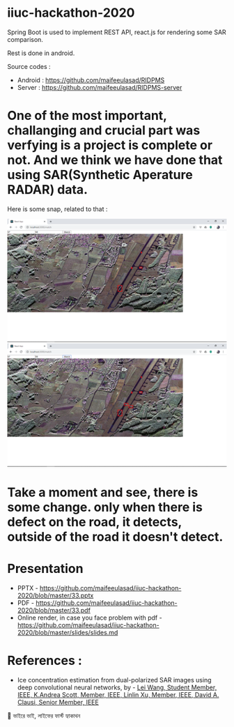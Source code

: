 # iiuc-hackathon-2020


Spring Boot is used to implement REST API, react.js for rendering some SAR comparison.


Rest is done in android.


Source codes :
 - Android : https://github.com/maifeeulasad/RIDPMS
 - Server : https://github.com/maifeeulasad/RIDPMS-server



# One of the most important, challanging and crucial part was verfying is a project is complete or not. And we think we have done that using SAR(Synthetic Aperature RADAR) data.

Here is some snap, related to that :

![sar1](https://github.com/maifeeulasad/iiuc-hackathon-2020/blob/master/ss/Screenshot%20(100).png)
![sar2](https://github.com/maifeeulasad/iiuc-hackathon-2020/blob/master/ss/Screenshot%20(101).png)

# Take a moment and see, there is some change. only when there is defect on the road, it detects, outside of the road it doesn't detect.


# Presentation 
 - PPTX - https://github.com/maifeeulasad/iiuc-hackathon-2020/blob/master/33.pptx
 - PDF - https://github.com/maifeeulasad/iiuc-hackathon-2020/blob/master/33.pdf
 - Online render, in case you face problem with pdf - https://github.com/maifeeulasad/iiuc-hackathon-2020/blob/master/slides/slides.md


# References :
 - Ice concentration estimation from dual-polarized SAR images using deep convolutional neural networks, by - [Lei Wang, Student Member, IEEE, K.Andrea Scott, Member, IEEE, Linlin Xu, Member, IEEE, David A. Clausi, Senior Member, IEEE](https://uwaterloo.ca/vision-image-processing-lab/sites/ca.vision-image-processing-lab/files/uploads/files/2015-jan-tgrs_cnnsariceconcentration_3.pdf)
 
 
 
 
 
 
 
 
 
 
 
 
 
 
 
 
 
 
 
 
 
 
 
:floppy_disk: ভাইরে ভাই, লাইফের ফার্স্ট হ্যাকাথন
